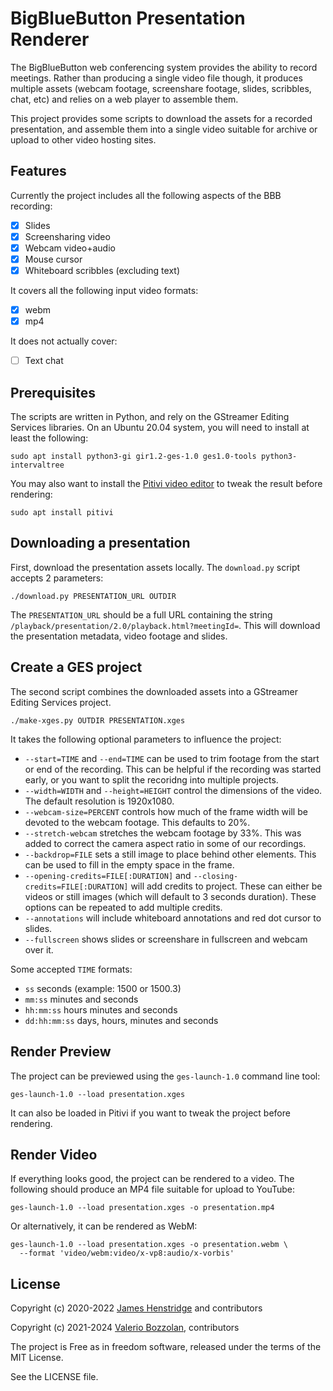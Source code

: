 # BigBlueButton Presentation Renderer

The BigBlueButton web conferencing system provides the ability to
record meetings. Rather than producing a single video file though, it
produces multiple assets (webcam footage, screenshare footage, slides,
scribbles, chat, etc) and relies on a web player to assemble them.

This project provides some scripts to download the assets for a
recorded presentation, and assemble them into a single video suitable
for archive or upload to other video hosting sites.

## Features

Currently the project includes all the following aspects of the BBB
recording:

* [x] Slides
* [x] Screensharing video
* [x] Webcam video+audio
* [x] Mouse cursor
* [x] Whiteboard scribbles (excluding text)

It covers all the following input video formats:

* [x] webm
* [x] mp4

It does not actually cover:

* [ ] Text chat

## Prerequisites

The scripts are written in Python, and rely on the GStreamer Editing
Services libraries. On an Ubuntu 20.04 system, you will need to
install at least the following:

```
sudo apt install python3-gi gir1.2-ges-1.0 ges1.0-tools python3-intervaltree
```

You may also want to install the [Pitivi video
editor](https://www.pitivi.org/) to tweak the result before rendering:

```
sudo apt install pitivi
```

## Downloading a presentation

First, download the presentation assets locally. The `download.py` script accepts 2 parameters:

```
./download.py PRESENTATION_URL OUTDIR
```

The `PRESENTATION_URL` should be a full URL containing the string
`/playback/presentation/2.0/playback.html?meetingId=`. This will
download the presentation metadata, video footage and slides.

## Create a GES project

The second script combines the downloaded assets into a GStreamer
Editing Services project.

```
./make-xges.py OUTDIR PRESENTATION.xges
```

It takes the following optional parameters to influence the project:

* `--start=TIME` and `--end=TIME` can be used to trim footage from the start or end of the recording.  This can be helpful if the recording was started early, or you want to split the recoridng into multiple projects.
* `--width=WIDTH` and `--height=HEIGHT` control the dimensions of the video.  The default resolution is 1920x1080.
* `--webcam-size=PERCENT` controls how much of the frame width will be devoted to the webcam footage.  This defaults to 20%.
* `--stretch-webcam` stretches the webcam footage by 33%.  This was added to correct the camera aspect ratio in some of our recordings.
* `--backdrop=FILE` sets a still image to place behind other elements.  This can be used to fill in the empty space in the frame.
* `--opening-credits=FILE[:DURATION]` and `--closing-credits=FILE[:DURATION]` will add credits to project.  These can either be videos or still images (which will default to 3 seconds duration).  These options can be repeated to add multiple credits.
* `--annotations` will include whiteboard annotations and red dot cursor to slides.
* `--fullscreen` shows slides or screenshare in fullscreen and webcam over it.

Some accepted `TIME` formats:

* `ss` seconds (example: 1500 or 1500.3)
* `mm:ss` minutes and seconds
* `hh:mm:ss` hours minutes and seconds
* `dd:hh:mm:ss` days, hours, minutes and seconds

## Render Preview

The project can be previewed using the `ges-launch-1.0` command line tool:

```
ges-launch-1.0 --load presentation.xges
```

It can also be loaded in Pitivi if you want to tweak the project
before rendering.

## Render Video

If everything looks good, the project can be rendered to a video.  The
following should produce an MP4 file suitable for upload to YouTube:

```
ges-launch-1.0 --load presentation.xges -o presentation.mp4
```

Or alternatively, it can be rendered as WebM:

```
ges-launch-1.0 --load presentation.xges -o presentation.webm \
  --format 'video/webm:video/x-vp8:audio/x-vorbis'
```

## License

Copyright (c) 2020-2022 [James Henstridge](https://github.com/jhenstridge) and contributors

Copyright (c) 2021-2024 [Valerio Bozzolan](https://boz.reyboz.it/), contributors

The project is Free as in freedom software, released under the terms of the MIT License.

See the LICENSE file.
